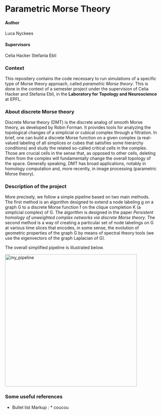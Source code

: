 # Parametric Morse Theory

#### Author
Luca Nyckees

#### Supervisors
Celia Hacker
Stefania Ebli

### Context

This repositery contains the code necessary to run simulations of a specific type of Morse theory approach, called *parametric Morse theory*. This is done in the context of a semester project under the supervision of Celia Hacker and Stefania Ebli,
in the **Laboratory for Topology and Neuroscience** at EPFL. 

### About discrete Morse theory

Discrete Morse theory (DMT) is the discrete analog of smooth Morse theory, as developed by Robin Forman. It provides tools for analyzing the topological changes of a simplicial or cubical complex through a filtration. In brief, one can build a discrete Morse function on a given complex (a real-valued labeling of all simplices or cubes that satisfies some hierarchy conditions) and study the related so-called critical cells in the complex. Those are crucial cells in the sense that, as opposed to other cells, deleting them from the complex will fundamentally change the overall topology of the space. Generally speaking, DMT has broad applications, notably in homology computation and, more recently, in image processing (parametric Morse theory).

### Description of the project

More precisely, we follow a simple pipeline based on two main methods. The first method is an algorithm designed to extend a node labeling g on a graph G to a discrete Morse function f on the clique completion K (a simplicial complex) of G. The algorithm is designed in the paper *Persistent homology of unweighted complex networks via discrete Morse theory*. The second method is a way of creating a particular set of node labelings on G at various time slices that encodes, in some sense, the evolution of geometric properties of the graph G by means of spectral theory tools (we use the eigenvectors of the graph Laplacian of G).

The overall simplified pipeline is illustrated below.

<img width="436" alt="my_pipeline" src="https://user-images.githubusercontent.com/55453275/116779268-a15c2c00-aa75-11eb-9aa2-f23e3d39c01d.png">

### Some useful references
* Bullet list
Markup : * coucou
